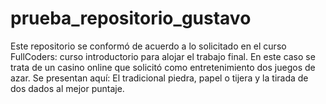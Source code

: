 # prueba_repositorio_gustavo
Este repositorio se conformó de acuerdo a lo solicitado en el curso FullCoders: curso introductorio para alojar el trabajo final.
En este caso se trata de un casino online que solicitó como entretenimiento dos juegos de azar. Se presentan aquí: El tradicional piedra, papel o tijera y
la tirada de dos dados al mejor puntaje.

